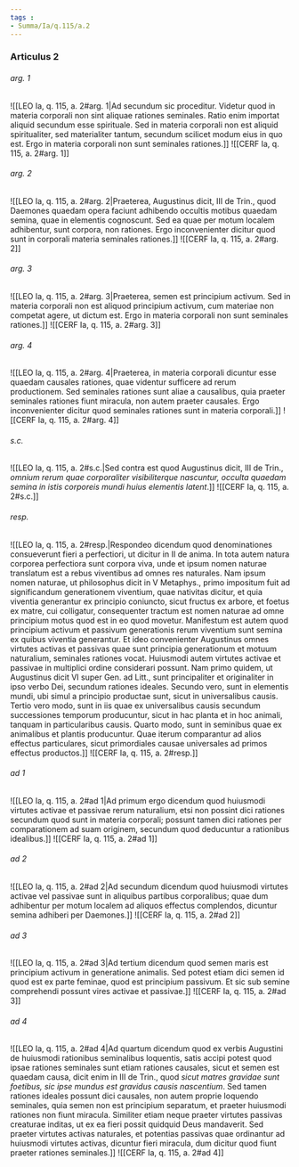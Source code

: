 ```yaml
---
tags : 
- Summa/Ia/q.115/a.2
---
```


### Articulus 2

###### arg. 1
![[LEO Ia, q. 115, a. 2#arg. 1|Ad secundum sic proceditur. Videtur quod in materia corporali non sint aliquae rationes seminales. Ratio enim importat aliquid secundum esse spirituale. Sed in materia corporali non est aliquid spiritualiter, sed materialiter tantum, secundum scilicet modum eius in quo est. Ergo in materia corporali non sunt seminales rationes.]]
![[CERF Ia, q. 115, a. 2#arg. 1]]

###### arg. 2
![[LEO Ia, q. 115, a. 2#arg. 2|Praeterea, Augustinus dicit, III de Trin., quod Daemones quaedam opera faciunt adhibendo occultis motibus quaedam semina, quae in elementis cognoscunt. Sed ea quae per motum localem adhibentur, sunt corpora, non rationes. Ergo inconvenienter dicitur quod sunt in corporali materia seminales rationes.]]
![[CERF Ia, q. 115, a. 2#arg. 2]]

###### arg. 3
![[LEO Ia, q. 115, a. 2#arg. 3|Praeterea, semen est principium activum. Sed in materia corporali non est aliquod principium activum, cum materiae non competat agere, ut dictum est. Ergo in materia corporali non sunt seminales rationes.]]
![[CERF Ia, q. 115, a. 2#arg. 3]]

###### arg. 4
![[LEO Ia, q. 115, a. 2#arg. 4|Praeterea, in materia corporali dicuntur esse quaedam causales rationes, quae videntur sufficere ad rerum productionem. Sed seminales rationes sunt aliae a causalibus, quia praeter seminales rationes fiunt miracula, non autem praeter causales. Ergo inconvenienter dicitur quod seminales rationes sunt in materia corporali.]]
![[CERF Ia, q. 115, a. 2#arg. 4]]

###### s.c.
![[LEO Ia, q. 115, a. 2#s.c.|Sed contra est quod Augustinus dicit, III de Trin., *omnium rerum quae corporaliter visibiliterque nascuntur, occulta quaedam semina in istis corporeis mundi huius elementis latent*.]]
![[CERF Ia, q. 115, a. 2#s.c.]]

###### resp.
![[LEO Ia, q. 115, a. 2#resp.|Respondeo dicendum quod denominationes consueverunt fieri a perfectiori, ut dicitur in II de anima. In tota autem natura corporea perfectiora sunt corpora viva, unde et ipsum nomen naturae translatum est a rebus viventibus ad omnes res naturales. Nam ipsum nomen naturae, ut philosophus dicit in V Metaphys., primo impositum fuit ad significandum generationem viventium, quae nativitas dicitur, et quia viventia generantur ex principio coniuncto, sicut fructus ex arbore, et foetus ex matre, cui colligatur, consequenter tractum est nomen naturae ad omne principium motus quod est in eo quod movetur. Manifestum est autem quod principium activum et passivum generationis rerum viventium sunt semina ex quibus viventia generantur. Et ideo convenienter Augustinus omnes virtutes activas et passivas quae sunt principia generationum et motuum naturalium, seminales rationes vocat. Huiusmodi autem virtutes activae et passivae in multiplici ordine considerari possunt. Nam primo quidem, ut Augustinus dicit VI super Gen. ad Litt., sunt principaliter et originaliter in ipso verbo Dei, secundum rationes ideales. Secundo vero, sunt in elementis mundi, ubi simul a principio productae sunt, sicut in universalibus causis. Tertio vero modo, sunt in iis quae ex universalibus causis secundum successiones temporum producuntur, sicut in hac planta et in hoc animali, tanquam in particularibus causis. Quarto modo, sunt in seminibus quae ex animalibus et plantis producuntur. Quae iterum comparantur ad alios effectus particulares, sicut primordiales causae universales ad primos effectus productos.]]
![[CERF Ia, q. 115, a. 2#resp.]]

###### ad 1
![[LEO Ia, q. 115, a. 2#ad 1|Ad primum ergo dicendum quod huiusmodi virtutes activae et passivae rerum naturalium, etsi non possint dici rationes secundum quod sunt in materia corporali; possunt tamen dici rationes per comparationem ad suam originem, secundum quod deducuntur a rationibus idealibus.]]
![[CERF Ia, q. 115, a. 2#ad 1]]

###### ad 2
![[LEO Ia, q. 115, a. 2#ad 2|Ad secundum dicendum quod huiusmodi virtutes activae vel passivae sunt in aliquibus partibus corporalibus; quae dum adhibentur per motum localem ad aliquos effectus complendos, dicuntur semina adhiberi per Daemones.]]
![[CERF Ia, q. 115, a. 2#ad 2]]

###### ad 3
![[LEO Ia, q. 115, a. 2#ad 3|Ad tertium dicendum quod semen maris est principium activum in generatione animalis. Sed potest etiam dici semen id quod est ex parte feminae, quod est principium passivum. Et sic sub semine comprehendi possunt vires activae et passivae.]]
![[CERF Ia, q. 115, a. 2#ad 3]]

###### ad 4
![[LEO Ia, q. 115, a. 2#ad 4|Ad quartum dicendum quod ex verbis Augustini de huiusmodi rationibus seminalibus loquentis, satis accipi potest quod ipsae rationes seminales sunt etiam rationes causales, sicut et semen est quaedam causa, dicit enim in III de Trin., quod *sicut matres gravidae sunt foetibus, sic ipse mundus est gravidus causis nascentium*. Sed tamen rationes ideales possunt dici causales, non autem proprie loquendo seminales, quia semen non est principium separatum, et praeter huiusmodi rationes non fiunt miracula. Similiter etiam neque praeter virtutes passivas creaturae inditas, ut ex ea fieri possit quidquid Deus mandaverit. Sed praeter virtutes activas naturales, et potentias passivas quae ordinantur ad huiusmodi virtutes activas, dicuntur fieri miracula, dum dicitur quod fiunt praeter rationes seminales.]]
![[CERF Ia, q. 115, a. 2#ad 4]]

